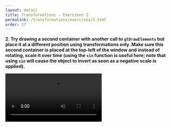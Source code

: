 ```yaml
---
layout: detail
title: Transformations - Exercises 2
permalink: /transformations/exercises/2.html
order: 27
---
```


**2. Try drawing a second container with another call to ```glDrawElements``` but place it at a different position using transformations only. Make sure this second container is placed at the top-left of the window and instead of rotating, scale it over time (using the ```sin``` function is useful here; note that using ```sin``` will cause the object to invert as soon as a negative scale is applied).** 

<video controls autoplay loop src="{{ site.baseurl }}/assets/transformations/exercises/2/1.mp4"></video>